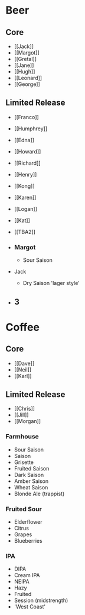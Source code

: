 # Beer
## Core
- [[Jack]]
- [[Margot]]
- [[Gretal]]
- [[Jane]]
- [[Hugh]]
- [[Leonard]]
- [[George]]

## Limited Release
- [[Franco]]
- [[Humphrey]]
- [[Edna]]
- [[Howard]]
- [[Richard]]
- [[Henry]]
- [[Kong]]
- [[Karen]]
- [[Logan]]
- [[Kat]]
- [[TBA2]]

- ### Margot
	- Sour Saison
- Jack
	- Dry Saison 'lager style'
- 3
	- 
# Coffee
## Core
- [[Dave]]
- [[Neil]]
- [[Karl]]

## Limited Release
- [[Chris]]
- [[Jill]]
- [[Morgan]]


### Farmhouse
- Sour Saison
- Saison
- Grisette
- Fruited Saison
- Dark Saison
- Amber Saison
- Wheat Saison
- Blonde Ale (trappist)

### Fruited Sour
- Elderflower
- Citrus
- Grapes
- Blueberries

### IPA
- DIPA
- Cream IPA
- NEIPA
- Hazy
- Fruited
- Session (midstrength)
- 'West Coast'